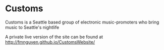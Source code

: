 # Customs
Customs is a Seattle based group of electronic music-promoters who bring music to Seattle's nightlife

A private live version of the site can be found at http://fmnguyen.github.io/CustomsWebsite/
